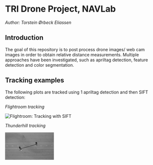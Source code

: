 # TRI Drone Project, NAVLab

*Author: Torstein Ørbeck Eliassen*

## Introduction

The goal of this repository is to post process drone images/ web cam images in order to obtain relative distance measurements. Multiple approaches have been investigated, such as apriltag detection, feature detection and color segmentation.

## Tracking examples

The following plots are tracked using 1 apriltag detection and then SIFT detection: 


*Flightroom tracking*

![Flightroom: Tracking with SIFT](plots/gifs/flightroom.gif)

*Thunderhill tracking*

![Thunderhill: Tracking with SIFT](plots/gifs/thunderhill.gif)
